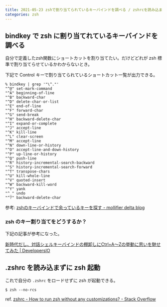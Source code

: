 ```yaml
---
title: 2021-05-23 zshで割り当てられているキーバインドを調べる / zshrcを読み込まずにzsh起動
categories: zsh
---
```


## bindkey で zsh に割り当てれているキーバインドを調べる

自分で定義したzsh関数にショートカットを割り当てたい。だけどどれが zsh 標準で割り当てらせているかわからないとき。

下記で Control キーで割り当てられているショートカット一覧が出力できる。

```console
% bindkey | grep '"\^."'
"^@" set-mark-command
"^A" beginning-of-line
"^B" backward-char
"^D" delete-char-or-list
"^E" end-of-line
"^F" forward-char
"^G" send-break
"^H" backward-delete-char
"^I" expand-or-complete
"^J" accept-line
"^K" kill-line
"^L" clear-screen
"^M" accept-line
"^N" down-line-or-history
"^O" accept-line-and-down-history
"^P" up-line-or-history
"^Q" push-line
"^R" history-incremental-search-backward
"^S" history-incremental-search-forward
"^T" transpose-chars
"^U" kill-whole-line
"^V" quoted-insert
"^W" backward-kill-word
"^Y" yank
"^_" undo
"^?" backward-delete-char
```

参考: [zshのキーバインドで余っているキーを探す - mollifier delta blog](https://mollifier.hatenablog.com/entry/20081213/1229148947)

### zsh のキー割り当てをどうするか？

下記の記事が参考になった。

[新時代だし、対話シェルキーバインドの棚卸しにCtrl+A〜Zの挙動に思いを馳せてみた \| DevelopersIO](https://dev.classmethod.jp/articles/keybind-ctrl-a-z/)

## .zshrc を読み込まずに zsh 起動

これで自分の `.zshrc` をロードせずに zsh が起動できる。

```console
$ zsh --no-rcs
```

ref. [zshrc - How to run zsh without any customizations? - Stack Overflow](https://stackoverflow.com/questions/61791452/how-to-run-zsh-without-any-customizations)
